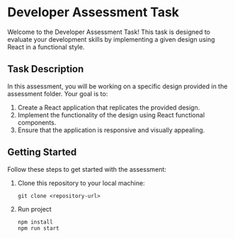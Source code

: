 # Developer Assessment Task

Welcome to the Developer Assessment Task! This task is designed to evaluate your development skills by implementing a given design using React in a functional style.

## Task Description

In this assessment, you will be working on a specific design provided in the assessment folder. Your goal is to:

1. Create a React application that replicates the provided design.
2. Implement the functionality of the design using React functional components.
3. Ensure that the application is responsive and visually appealing.

## Getting Started

Follow these steps to get started with the assessment:

1. Clone this repository to your local machine:

   ```shell
   git clone <repository-url>
2. Run project

    ```shell
    npm install
    npm run start